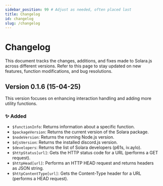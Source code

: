 ```yaml
---
sidebar_position: 99 # Adjust as needed, often placed last
title: Changelog
id: changelog
slug: /changelog
---
```


# Changelog

This document tracks the changes, additions, and fixes made to Solara.js across different versions. Refer to this page to stay updated on new features, function modifications, and bug resolutions.

## Version 0.1.6 (15-04-25)

This version focuses on enhancing interaction handling and adding more utility functions.

### ✨ Added

* `$functionInfo`: Returns information about a specific function.
*  `$packageVersion`: Returns the current version of the Solara package.
*  `$nodeVersion`: Returns the running Node.js version.
*  `$djsVersion`: Returns the installed discord.js version.
*  `$developers`: Returns the list of Solara developers (p61s, iv.aylo).
*  `$httpStatus[url]`: Gets the HTTP status code for a URL (performs a GET request).
*  `$httpHead[url]`: Performs an HTTP HEAD request and returns headers as JSON string.
*  `$httpContentType[url]`: Gets the Content-Type header for a URL (performs a HEAD request).
